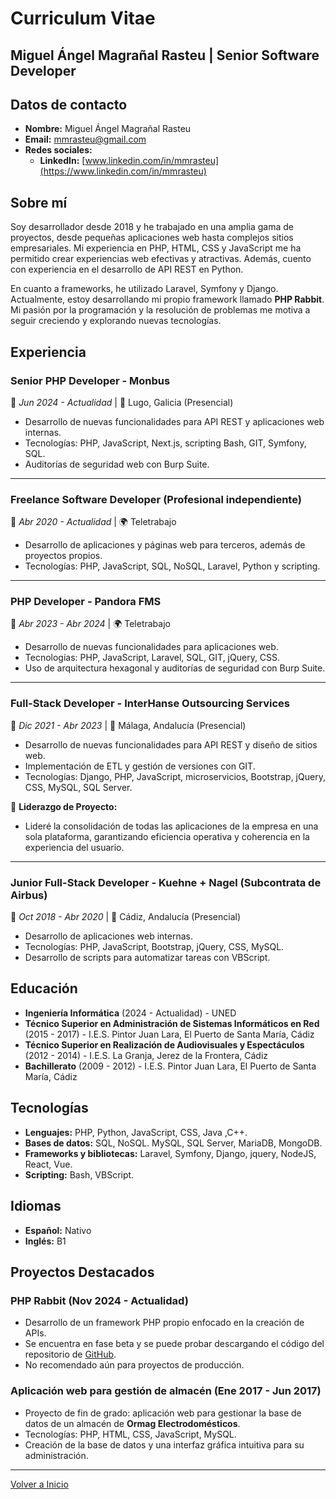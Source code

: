 # Curriculum Vitae

## Miguel Ángel Magrañal Rasteu | Senior Software Developer

## Datos de contacto

- **Nombre:** Miguel Ángel Magrañal Rasteu  
- **Email:** mmrasteu@gmail.com  
- **Redes sociales:**  
  - **LinkedIn:** [www.linkedin.com/in/mmrasteu](https://www.linkedin.com/in/mmrasteu)

## Sobre mí

Soy desarrollador desde 2018 y he trabajado en una amplia gama de proyectos, desde pequeñas aplicaciones web hasta complejos sitios empresariales. Mi experiencia en PHP, HTML, CSS y JavaScript me ha permitido crear experiencias web efectivas y atractivas. Además, cuento con experiencia en el desarrollo de API REST en Python.  

En cuanto a frameworks, he utilizado Laravel, Symfony y Django. Actualmente, estoy desarrollando mi propio framework llamado **PHP Rabbit**. Mi pasión por la programación y la resolución de problemas me motiva a seguir creciendo y explorando nuevas tecnologías.  

## Experiencia

### **Senior PHP Developer - Monbus**  
📅 *Jun 2024 - Actualidad* | 📍 Lugo, Galicia (Presencial)  

- Desarrollo de nuevas funcionalidades para API REST y aplicaciones web internas.  
- Tecnologías: PHP, JavaScript, Next.js, scripting Bash, GIT, Symfony, SQL.  
- Auditorías de seguridad web con Burp Suite.

---

### **Freelance Software Developer (Profesional independiente)**  
📅 *Abr 2020 - Actualidad* | 🌍 Teletrabajo  

- Desarrollo de aplicaciones y páginas web para terceros, además de proyectos propios.  
- Tecnologías: PHP, JavaScript, SQL, NoSQL, Laravel, Python y scripting.    

---

### **PHP Developer - Pandora FMS**  
📅 *Abr 2023 - Abr 2024* | 🌍 Teletrabajo  

- Desarrollo de nuevas funcionalidades para aplicaciones web.  
- Tecnologías: PHP, JavaScript, Laravel, SQL, GIT, jQuery, CSS.  
- Uso de arquitectura hexagonal y auditorías de seguridad con Burp Suite.  

---

### **Full-Stack Developer - InterHanse Outsourcing Services**  
📅 *Dic 2021 - Abr 2023* | 📍 Málaga, Andalucía (Presencial)  

- Desarrollo de nuevas funcionalidades para API REST y diseño de sitios web.  
- Implementación de ETL y gestión de versiones con GIT.  
- Tecnologías: Django, PHP, JavaScript, microservicios, Bootstrap, jQuery, CSS, MySQL, SQL Server.  

🔹 **Liderazgo de Proyecto:**  
- Lideré la consolidación de todas las aplicaciones de la empresa en una sola plataforma, garantizando eficiencia operativa y coherencia en la experiencia del usuario.  

---

### **Junior Full-Stack Developer - Kuehne + Nagel (Subcontrata de Airbus)**  
📅 *Oct 2018 - Abr 2020* | 📍 Cádiz, Andalucía (Presencial)  

- Desarrollo de aplicaciones web internas.  
- Tecnologías: PHP, JavaScript, Bootstrap, jQuery, CSS, MySQL.  
- Desarrollo de scripts para automatizar tareas con VBScript.  

## Educación

- **Ingeniería Informática** (2024 - Actualidad) - UNED  
- **Técnico Superior en Administración de Sistemas Informáticos en Red** (2015 - 2017) - I.E.S. Pintor Juan Lara, El Puerto de Santa María, Cádiz  
- **Técnico Superior en Realización de Audiovisuales y Espectáculos** (2012 - 2014) - I.E.S. La Granja, Jerez de la Frontera, Cádiz  
- **Bachillerato** (2009 - 2012) - I.E.S. Pintor Juan Lara, El Puerto de Santa María, Cádiz  

## Tecnologías

  - **Lenguajes:** PHP, Python, JavaScript, CSS, Java ,C++.
  - **Bases de datos:** SQL, NoSQL. MySQL, SQL Server, MariaDB, MongoDB.
  - **Frameworks y bibliotecas:** Laravel, Symfony, Django, jquery, NodeJS, React, Vue.
  - **Scripting:** Bash, VBScript.

## Idiomas

- **Español:** Nativo  
- **Inglés:** B1  

## Proyectos Destacados

### **PHP Rabbit (Nov 2024 - Actualidad)**  
- Desarrollo de un framework PHP propio enfocado en la creación de APIs.  
- Se encuentra en fase beta y se puede probar descargando el código del repositorio de [GitHub](https://github.com/mmrasteu/phprabbit-framework).  
- No recomendado aún para proyectos de producción.  

### **Aplicación web para gestión de almacén (Ene 2017 - Jun 2017)**  
- Proyecto de fin de grado: aplicación web para gestionar la base de datos de un almacén de **Ormag Electrodomésticos**.  
- Tecnologías: PHP, HTML, CSS, JavaScript, MySQL.  
- Creación de la base de datos y una interfaz gráfica intuitiva para su administración.  

---

[Volver a Inicio](./index.md)
